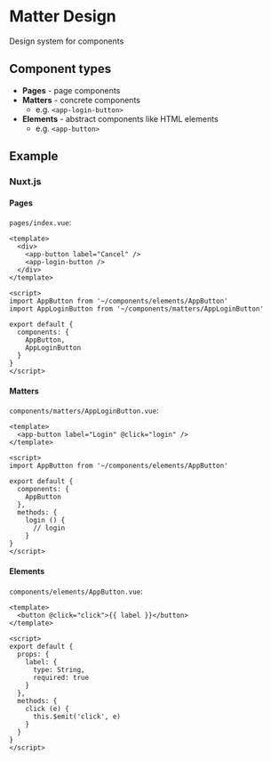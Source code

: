 # Matter Design
Design system for components

## Component types
* **Pages** - page components
* **Matters** - concrete components
  * e.g. `<app-login-button>`
* **Elements** - abstract components like HTML elements
  * e.g. `<app-button>`

## Example
### Nuxt.js
#### Pages
`pages/index.vue`:

```vue
<template>
  <div>
    <app-button label="Cancel" />
    <app-login-button />
  </div>
</template>

<script>
import AppButton from '~/components/elements/AppButton'
import AppLoginButton from '~/components/matters/AppLoginButton'

export default {
  components: {
    AppButton,
    AppLoginButton
  }
}
</script>
```

#### Matters
`components/matters/AppLoginButton.vue`:

```vue
<template>
  <app-button label="Login" @click="login" />
</template>

<script>
import AppButton from '~/components/elements/AppButton'

export default {
  components: {
    AppButton
  },
  methods: {
    login () {
      // login
    }
}
</script>
```

#### Elements
`components/elements/AppButton.vue`:

```vue
<template>
  <button @click="click">{{ label }}</button>
</template>

<script>
export default {
  props: {
    label: {
      type: String,
      required: true
    }
  },
  methods: {
    click (e) {
      this.$emit('click', e)
    }
  }
}
</script>
```
